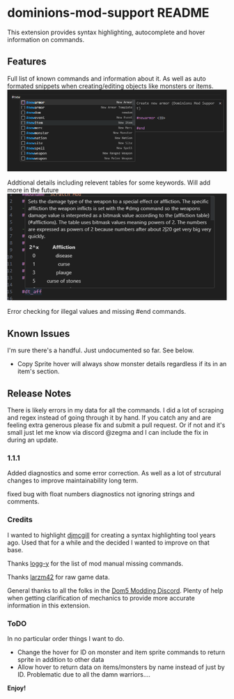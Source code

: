 # dominions-mod-support README

This extension provides syntax highlighting, autocomplete and hover information on commands. 

## Features

Full list of known commands and information about it. As well as auto formated snippets when creating/editing objects like monsters or items.
![Auto Complete & Snippets](examples/autocompleteexample.png)


Addtional details including relevent tables for some keywords. Will add more in the future
![Hover Details](examples/hoverexample.png)

Error checking for illegal values and missing #end commands.
 

## Known Issues

I'm sure there's a handful. Just undocumented so far. See below.

+ Copy Sprite hover will always show monster details regardless if its in an item's section. 

## Release Notes

There is likely errors in my data for all the commands. I did a lot of scraping and regex instead of going through it by hand. If you catch any and are feeling extra generous please fix and submit a pull request. Or if not and it's small just let me know via discord @zegma and I can include the fix in during an update. 

### 1.1.1

Added diagnostics and some error correction. As well as a lot of strcutural changes to improve maintainability long term. 

fixed bug with float numbers diagnostics not ignoring strings and comments. 

### Credits
I wanted to highlight [djmcgill](https://github.com/djmcgill/vscode-syntax-highlighting-dominions-5-) for creating a syntax highlighting tool years ago. Used that for a while and the decided I wanted to improve on that base. 

Thanks [logg-y](https://github.com/Logg-y) for the list of mod manual missing commands. 

Thanks [larzm42](https://github.com/larzm42/dom5inspector) for raw game data.

General thanks to all the folks in the [Dom5 Modding Discord](https://discord.gg/4nX6bHPP). Plenty of help when getting clarification of mechanics to provide more accurate information in this extension. 

### ToDO

In no particular order things I want to do. 

+ Change the hover for ID on monster and item sprite commands to return sprite in addition to other data
+ Allow hover to return data on items/monsters by name instead of just by ID. Problematic due to all the damn warriors....

**Enjoy!**
